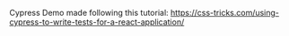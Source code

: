 Cypress Demo made following this tutorial: https://css-tricks.com/using-cypress-to-write-tests-for-a-react-application/
